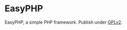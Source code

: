 EasyPHP
=======

EasyPHP, a simple PHP framework. Publish under [GPLv2](http://www.gnu.org/licenses/gpl-2.0.txt).
